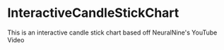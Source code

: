 # InteractiveCandleStickChart
 This is an interactive candle stick chart based off NeuralNine's YouTube Video
